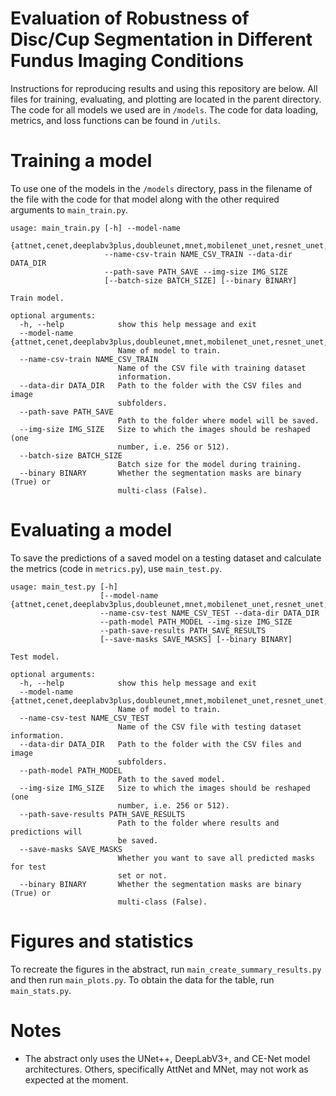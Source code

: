 # Evaluation of Robustness of Disc/Cup Segmentation in Different Fundus Imaging Conditions
Instructions for reproducing results and using this repository are below. All files for training, evaluating, and plotting are located in the parent directory. The code for all models we used are in `/models`. The code for data loading, metrics, and loss functions can be found in `/utils`.

# Training a model
To use one of the models in the `/models` directory, pass in the filename of the file with the code for that model along with the other required arguments to `main_train.py`.

```
usage: main_train.py [-h] --model-name
                     {attnet,cenet,deeplabv3plus,doubleunet,mnet,mobilenet_unet,resnet_unet,resunet,unet,unetpp}
                     --name-csv-train NAME_CSV_TRAIN --data-dir DATA_DIR
                     --path-save PATH_SAVE --img-size IMG_SIZE
                     [--batch-size BATCH_SIZE] [--binary BINARY]

Train model.

optional arguments:
  -h, --help            show this help message and exit
  --model-name {attnet,cenet,deeplabv3plus,doubleunet,mnet,mobilenet_unet,resnet_unet,resunet,unet,unetpp}
                        Name of model to train.
  --name-csv-train NAME_CSV_TRAIN
                        Name of the CSV file with training dataset
                        information.
  --data-dir DATA_DIR   Path to the folder with the CSV files and image
                        subfolders.
  --path-save PATH_SAVE
                        Path to the folder where model will be saved.
  --img-size IMG_SIZE   Size to which the images should be reshaped (one
                        number, i.e. 256 or 512).
  --batch-size BATCH_SIZE
                        Batch size for the model during training.
  --binary BINARY       Whether the segmentation masks are binary (True) or
                        multi-class (False).
```

# Evaluating a model
To save the predictions of a saved model on a testing dataset and calculate the metrics (code in `metrics.py`), use `main_test.py`.

```
usage: main_test.py [-h]
                    [--model-name {attnet,cenet,deeplabv3plus,doubleunet,mnet,mobilenet_unet,resnet_unet,resunet,unet,unetpp}] 
                    --name-csv-test NAME_CSV_TEST --data-dir DATA_DIR
                    --path-model PATH_MODEL --img-size IMG_SIZE
                    --path-save-results PATH_SAVE_RESULTS
                    [--save-masks SAVE_MASKS] [--binary BINARY]

Test model.

optional arguments:
  -h, --help            show this help message and exit
  --model-name {attnet,cenet,deeplabv3plus,doubleunet,mnet,mobilenet_unet,resnet_unet,resunet,unet,unetpp}
                        Name of model to train.
  --name-csv-test NAME_CSV_TEST
                        Name of the CSV file with testing dataset information.
  --data-dir DATA_DIR   Path to the folder with the CSV files and image
                        subfolders.
  --path-model PATH_MODEL
                        Path to the saved model.
  --img-size IMG_SIZE   Size to which the images should be reshaped (one
                        number, i.e. 256 or 512).
  --path-save-results PATH_SAVE_RESULTS
                        Path to the folder where results and predictions will
                        be saved.
  --save-masks SAVE_MASKS
                        Whether you want to save all predicted masks for test
                        set or not.
  --binary BINARY       Whether the segmentation masks are binary (True) or
                        multi-class (False).
```

# Figures and statistics
To recreate the figures in the abstract, run `main_create_summary_results.py` and then run `main_plots.py`. To obtain the data for the table, run `main_stats.py`.

# Notes
- The abstract only uses the UNet++, DeepLabV3+, and CE-Net model architectures. Others, specifically AttNet and MNet, may not work as expected at the moment.
